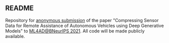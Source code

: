 ## README

Repository for [anonymous submission](https://anonymous.4open.science/dashboard) of the paper "Compressing Sensor Data for Remote Assistance of Autonomous Vehicles using Deep Generative Models" to [ML4AD@BNeurIPS 2021](https://ml4ad.github.io/). All code will be made publicly available.
